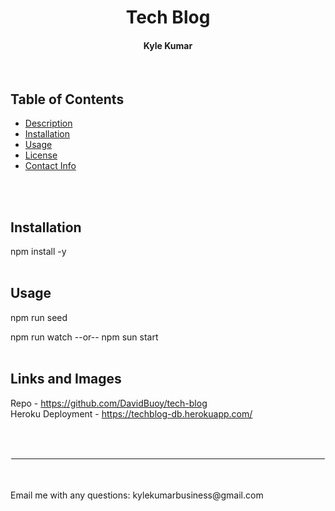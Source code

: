 <h1 align="center">Tech Blog</h1>
<h4 align="center">Kyle Kumar </h4> 
<br>

## Table of Contents
- [Description](#description)
- [Installation](#installation)
- [Usage](#usage)
- [License](#license)
- [Contact Info ](#Contact-Info:)
<br>
<br>



## Installation
npm install -y
<br>
<br>

## Usage
npm run seed

npm run watch  --or--  npm sun start
<br>
<br>

## Links and Images
Repo - https://github.com/DavidBuoy/tech-blog
<br>
Heroku Deployment - https://techblog-db.herokuapp.com/

<br>
<br>

<hr style="border:1px solid white"> </hr>
<br>


<br>
Email me with any questions: kylekumarbusiness@gmail.com
<br>